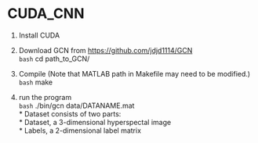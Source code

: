 # CUDA_CNN

1. Install CUDA

2. Download GCN from https://github.com/jdjd1114/GCN
   <br>`bash`
   cd path_to_GCN/
   
3. Compile (Note that MATLAB path in Makefile may need to be modified.)
   <br>`bash`
   make
   
4. run the program
   <br>`bash` ./bin/gcn data/DATANAME.mat
   <br> * Dataset consists of two parts: 
   <br> * Dataset, a 3-dimensional hyperspectal image
   <br> * Labels, a 2-dimensional label matrix
